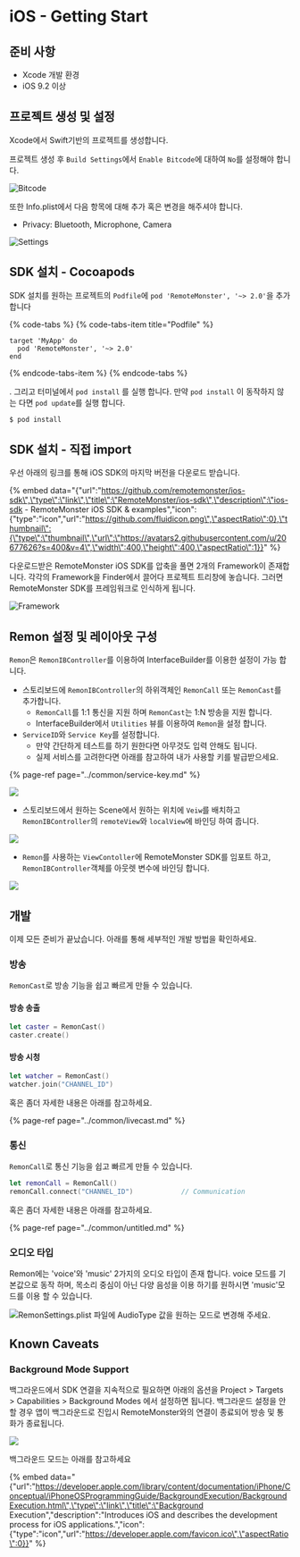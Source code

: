 # iOS - Getting Start

## 준비 사항

* Xcode 개발 환경
* iOS 9.2 이상

## 프로젝트 생성 및 설정

Xcode에서 Swift기반의 프로젝트를 생성합니다.

프로젝트 생성 후 `Build Settings`에서 `Enable Bitcode`에 대하여 `No`를 설정해야 합니다.

![Bitcode](../.gitbook/assets/ios_bitcode%20%281%29.png)

또한 Info.plist에서 다음 항목에 대해 추가 혹은 변경을 해주셔야 합니다.

* Privacy: Bluetooth, Microphone, Camera

![Settings](../.gitbook/assets/ios_buildsettings.png)

## SDK 설치 - Cocoapods

SDK 설치를 원하는 프로젝트의 `Podfile`에 `pod 'RemoteMonster', '~> 2.0'`을 추가 합니다

{% code-tabs %}
{% code-tabs-item title="Podfile" %}
```text
target 'MyApp' do
  pod 'RemoteMonster', '~> 2.0'
end
```
{% endcode-tabs-item %}
{% endcode-tabs %}

. 그리고 터미널에서 `pod install` 를 실행 합니다. 만약 `pod install` 이 동작하지 않는 다면 `pod update`를 실행 합니다.

```bash
$ pod install
```

## SDK 설치 - 직접 import

우선 아래의 링크를 통해 iOS SDK의 마지막 버전을 다운로드 받습니다.

{% embed data="{\"url\":\"https://github.com/remotemonster/ios-sdk\",\"type\":\"link\",\"title\":\"RemoteMonster/ios-sdk\",\"description\":\"ios-sdk - RemoteMonster iOS SDK & examples\",\"icon\":{\"type\":\"icon\",\"url\":\"https://github.com/fluidicon.png\",\"aspectRatio\":0},\"thumbnail\":{\"type\":\"thumbnail\",\"url\":\"https://avatars2.githubusercontent.com/u/20677626?s=400&v=4\",\"width\":400,\"height\":400,\"aspectRatio\":1}}" %}

다운로드받은 RemoteMonster iOS SDK를 압축을 풀면 2개의 Framework이 존재합니다. 각각의 Framework을 Finder에서 끌어다 프로젝트 트리창에 놓습니다. 그러면 RemoteMonster SDK를 프레임워크로 인식하게 됩니다.

![Framework](../.gitbook/assets/ios_importframework%20%282%29.png)

## Remon 설정 및 레이아웃 구성

`Remon`은 `RemonIBController`를 이용하여 InterfaceBuilder를 이용한 설정이 가능 합니다.

* 스토리보드에 `RemonIBController`의 하위객체인 `RemonCall` 또는 `RemonCast`를 추가합니다.
  * `RemonCall`를 1:1 통신을 지원 하며 `RemonCast`는 1:N 방송을 지원 합니다.
  * InterfaceBuilder에서 `Utilities` 뷰를 이용하여 `Remon`을 설정 합니다.
* `ServiceID`와 `Service Key`를 설정합니다.
  * 만약 간단하게 테스트를 하기 원한다면 아무것도 입력 안해도 됩니다.
  * 실제 서비스를 고려한다면 아래를 참고하여 내가 사용할 키를 발급받으세요.

{% page-ref page="../common/service-key.md" %}

![](../.gitbook/assets/basic_config.png)

* 스토리보드에서 원하는 Scene에서 원하는 위치에 `Veiw`를 배치하고 `RemonIBController`의 `remoteView`와 `localView`에 바인딩 하여 줍니다.

![](../.gitbook/assets/basic_config3%20%282%29.png)

* `Remon`를 사용하는 `ViewContoller`에 RemoteMonster SDK를 임포트 하고, `RemonIBController`객체를 아웃렛 변수에 바인딩 합니다.

![](../.gitbook/assets/config3.png)

## 개발

이제 모든 준비가 끝났습니다. 아래를 통해 세부적인 개발 방법을 확인하세요.

### 방송

`RemonCast`로 방송 기능을 쉽고 빠르게 만들 수 있습니다.

#### 방송 송출

```swift
let caster = RemonCast()
caster.create()
```

#### 방송 시청

```swift
let watcher = RemonCast()
watcher.join("CHANNEL_ID")
```

혹은 좀더 자세한 내용은 아래를 참고하세요.

{% page-ref page="../common/livecast.md" %}

### 통신

`RemonCall`로 통신 기능을 쉽고 빠르게 만들 수 있습니다.

```swift
let remonCall = RemonCall()
remonCall.connect("CHANNEL_ID")            // Communication
```

혹은 좀더 자세한 내용은 아래를 참고하세요.

{% page-ref page="../common/untitled.md" %}

### 오디오 타입

Remon에는 'voice'와 'music' 2가지의 오디오 타입이 존재 합니다. voice 모드를 기본값으로 동작 하며, 목소리 중심이 아닌 다양 음성을 이용 하기를 원하시면 'music'모드를 이용 할 수 있습니다.

![RemonSettings.plist &#xD30C;&#xC77C;&#xC5D0; AudioType &#xAC12;&#xC744; &#xC6D0;&#xD558;&#xB294; &#xBAA8;&#xB4DC;&#xB85C; &#xBCC0;&#xACBD;&#xD574; &#xC8FC;&#xC138;&#xC694;.](../.gitbook/assets/remonsettings.png)

## Known Caveats

### Background Mode Support

백그라운드에서 SDK 연결을 지속적으로 필요하면 아래의 옵션을 Project &gt; Targets &gt; Capabilities &gt; Background Modes 에서 설정하면 됩니다. 백그라운드 설정을 안할 경우 앱이 백그라운드로 진입시 RemoteMonster와의 연결이 종료되어 방송 및 통화가 종료됩니다.

![](../.gitbook/assets/2018-06-01-10.36.28.png)

백그라운드 모드는 아래를 참고하세요

{% embed data="{\"url\":\"https://developer.apple.com/library/content/documentation/iPhone/Conceptual/iPhoneOSProgrammingGuide/BackgroundExecution/BackgroundExecution.html\",\"type\":\"link\",\"title\":\"Background Execution\",\"description\":\"Introduces iOS and describes the development process for iOS applications.\",\"icon\":{\"type\":\"icon\",\"url\":\"https://developer.apple.com/favicon.ico\",\"aspectRatio\":0}}" %}



